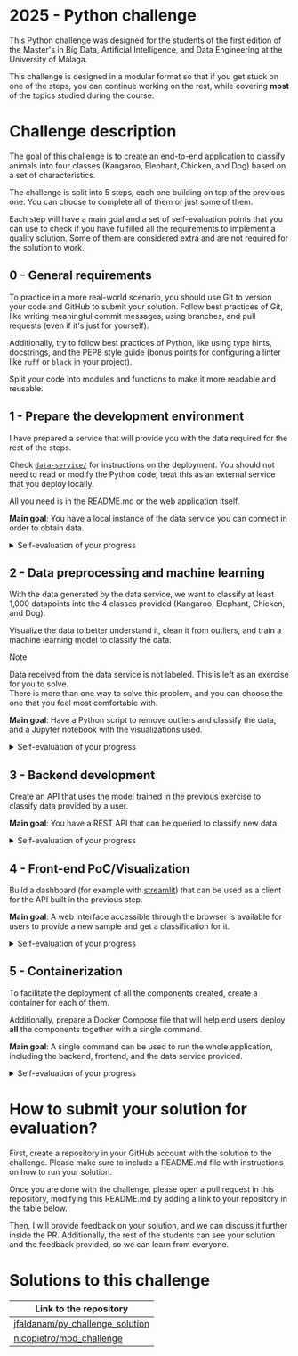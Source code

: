 # 2025 - Python challenge

This Python challenge was designed for the students of the first edition of the Master's in Big Data, Artificial Intelligence, and Data Engineering at the University of Málaga.

This challenge is designed in a modular format so that if you get stuck on one of the steps, you can continue working on the rest, while covering **most** of the topics studied during the course.

# Challenge description

The goal of this challenge is to create an end-to-end application to classify animals into four classes (Kangaroo, Elephant, Chicken, and Dog) based on a set of characteristics.

The challenge is split into 5 steps, each one building on top of the previous one. You can choose to complete all of them or just some of them.

Each step will have a main goal and a set of self-evaluation points that you can use to check if you have fulfilled all the requirements to implement a quality solution. Some of them are considered extra and are not required for the solution to work.

## 0 - General requirements

To practice in a more real-world scenario, you should use Git to version your code and GitHub to submit your solution. Follow best practices of Git, like writing meaningful commit messages, using branches, and pull requests (even if it's just for yourself).

Additionally, try to follow best practices of Python, like using type hints, docstrings, and the PEP8 style guide (bonus points for configuring a linter like `ruff` or `black` in your project).

Split your code into modules and functions to make it more readable and reusable.

## 1 - Prepare the development environment

I have prepared a service that will provide you with the data required for the rest of the steps.

Check [`data-service/`](data-service/) for instructions on the deployment. You should not need to read or modify the Python code, treat this as an external service that you deploy locally.

All you need is in the README.md or the web application itself.

**Main goal**: You have a local instance of the data service you can connect in order to obtain data.

<details>
<summary>Self-evaluation of your progress</summary>

- [ ] You have built the container with the instructions provided.
- [ ] You have deployed the container with the instructions provided.
- [ ] You can access the app and its documentation on your local machine.
- [ ] You can request data and receive it through one of the provided test commands.

</details>

## 2 - Data preprocessing and machine learning

With the data generated by the data service, we want to classify at least 1,000 datapoints into the 4 classes provided (Kangaroo, Elephant, Chicken, and Dog).

Visualize the data to better understand it, clean it from outliers, and train a machine learning model to classify the data.

> [!NOTE]  
> Data received from the data service is not labeled. This is left as an exercise for you to solve.  
> There is more than one way to solve this problem, and you can choose the one that you feel most comfortable with.

**Main goal**: Have a Python script to remove outliers and classify the data, and a Jupyter notebook with the visualizations used.

<details>
<summary>Self-evaluation of your progress</summary>

- [ ] You have read all the information you could gather on the data from the data service.
- [ ] You have prepared a dataset with at least 1,000 datapoints locally from the data service.
- [ ] You have visualized the data to better understand its structure.
- [ ] You have cleaned the data of outliers.
- [ ] You have trained a machine learning model on the data to solve the requested task.
- [ ] You have stored the model in a way that can be loaded later.
- [ ] You have validated the results from the model according to the knowledge you have on the data.
- [ ] (EXTRA) If your approach allows it, provide a confidence interval for the predictions.
- [ ] (EXTRA) When training the model, you store it in object storage (like [min.io](https://min.io)) instead of the local filesystem.

</details>

## 3 - Backend development

Create an API that uses the model trained in the previous exercise to classify data provided by a user.

**Main goal**: You have a REST API that can be queried to classify new data.

<details>
<summary>Self-evaluation of your progress</summary>

- [ ] You have a REST API, and you can access the documentation.
- [ ] You have an endpoint to predict a data point.
- [ ] (EXTRA) You have an endpoint to re-train the model with new data.
- [ ] (EXTRA) Your API is properly typed with Pydantic models.
- [ ] (EXTRA) Your API is built as a Python package.
- [ ] (EXTRA) Your API has a CLI command that allows configuring basic parameters.
- [ ] (EXTRA) Your API loads the model from object storage instead of the local filesystem.
- [ ] (EXTRA) Implement at least 5 unit tests for some of your functions.
- [ ] (EXTRA) When running the tests, you measure the coverage of your tests.
- [ ] (EXTRA) Your package has a README that explains how to deploy the app and basic information about how to use it (running, tests, etc.).

</details>

## 4 - Front-end PoC/Visualization

Build a dashboard (for example with [streamlit](https://streamlit.io/)) that can be used as a client for the API built in the previous step.

**Main goal**: A web interface accessible through the browser is available for users to provide a new sample and get a classification for it.

<details>
<summary>Self-evaluation of your progress</summary>

- [ ] You have a web app that can be accessed through a browser.
- [ ] The user can input their data through the web app.
- [ ] When a user sends their data, the backend is contacted to classify it.
- [ ] (EXTRA) When the user sends their data, the data and the classification are stored in a SQL database so it can be used for re-training the model in the future.
- [ ] (EXTRA) If data is being stored in a database, the web app can show the user a table with the data it has sent and the classification it received.
- [ ] (EXTRA) Your web app is built as a Python package.
- [ ] (EXTRA) Your package has a README that explains how to deploy the app and basic information about it.

</details>

## 5 - Containerization

To facilitate the deployment of all the components created, create a container for each of them.

Additionally, prepare a Docker Compose file that will help end users deploy **all** the components together with a single command.

**Main goal**: A single command can be used to run the whole application, including the backend, frontend, and the data service provided.

<details>
<summary>Self-evaluation of your progress</summary>

- [ ] The backend can be deployed with Docker.
- [ ] The web app can be deployed with Docker.
- [ ] (EXTRA) There is a Docker Compose file in the root of the repository that deploys the data service, the backend, and the web app directly.
- [ ] (EXTRA) If applicable, the database used by the backend is also deployed with Docker and configured in the Docker Compose file.
- [ ] (EXTRA) Each part's README.md includes documentation on deploying with Docker.

</details>

# How to submit your solution for evaluation?

First, create a repository in your GitHub account with the solution to the challenge. Please make sure to include a README.md file with instructions on how to run your solution.

Once you are done with the challenge, please open a pull request in this repository, modifying this README.md by adding a link to your repository in the table below.

Then, I will provide feedback on your solution, and we can discuss it further inside the PR. Additionally, the rest of the students can see your solution and the feedback provided, so we can learn from everyone.

# Solutions to this challenge

| Link to the repository |
|------------------------|
| [jfaldanam/py_challenge_solution](https://github.com/jfaldanam/py_challenge_solution) |
| [nicopietro/mbd_challenge](https://github.com/nicopietro/mbd_challenge) |
